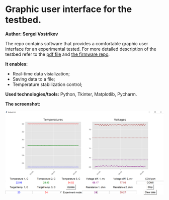 # Graphic user interface for the testbed.


**Author: Sergei Vostrikov**

The repo contains software that provides a comfortable graphic user interface for an experimental tested. For more detailed description of the testbed refer to the [pdf file](https://github.com/Sergio5714/experimental-teg-testbed-firmware/blob/master/docs/Description_experimental_teg_testbed.pdf) and [the firmware repo](https://github.com/Sergio5714/experimental-teg-testbed-firmware).

**It enables:**
* Real-time data visialization;
* Saving data to a file;
* Temperature stabilization control;

**Used technologies/tools:** Python, Tkinter, Matplotlib, Pycharm.

**The screenshot:**

![Screensheot](https://github.com/Sergio5714/Testbed_GUI/blob/master/Images/Screenshot.PNG)
